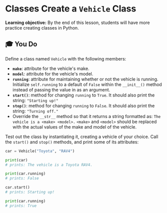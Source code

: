 <h1>
  <span class="headline">Classes</span>
  <span class="subhead">Create a <code>Vehicle</code> Class</span>
</h1>

**Learning objective:** By the end of this lesson, students will have more practice creating classes in Python.

## 🎓 You Do

Define a class named `Vehicle` with the following members:

- **`make`**: attribute for the vehicle's make.
- **`model`**: attribute for the vehicle's model.
- **`running`**: attribute for maintaining whether or not the vehicle is running. Initialize `self.running` to a default of `False` within the `__init__()` method instead of passing the value in as an argument.
- **`start()`**: method for changing `running` to `True`. It should also print the string: `"Starting up!"`
- **`stop()`**: method for changing `running` to `False`. It should also print the string: `"Turning off."`
- Override the `__str__` method so that it returns a string formatted as: `The vehicle is a <make> <model>.` `<make>` and `<model>` should be replaced with the actual values of the make and model of the vehicle.

Test out the class by instantiating it, creating a vehicle of your choice. Call the `start()` and `stop()` methods, and print some of its attributes:

```python
car = Vehicle("Toyota", "RAV4")

print(car)
# prints: The vehicle is a Toyota RAV4.

print(car.running) 
# prints: False

car.start()
# prints: Starting up!

print(car.running) 
# prints: True
```
